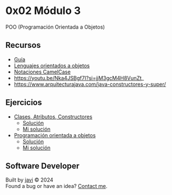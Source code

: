 # 0x02 Módulo 3
POO (Programación Orientada a Objetos)
## Recursos
- [Guía](./docs/GD3-Java.pdf)
- [Lenguajes orientados a objetos](./docs/LenguajesOrientadosAObjetos.pdf)
- [Notaciones CamelCase](./docs/NotacionCamelCase.pdf)
- https://youtu.be/Nka4JSBgf7I?si=jjM3gcM4H8VunZt_
- https://www.arquitecturajava.com/java-constructores-y-super/
## Ejercicios
* [Clases, Atributos, Constructores](./docs/EjerciciosClasesAtributosConstructores.pdf)
  - [Solución](./docs/SolucionEjerciciosClasesAtributosConstructores.pdf)
  - [Mi solución](./scripts/)
* [Programación orientada a objetos](./docs/EjerciciosProgramacionOrientadaAObjetos.pdf)
  - [Solución](./docs/SolucionEjerciciosProgramacionOrientadaAObjetos.pdf)
  - [Mi solución](./scripts/)
## Software Developer
Built by [javi](https://github.com/javierandres-dev/) :copyright: 2024  
Found a bug or have an idea? [Contact me](https://www.linkedin.com/in/javierandres-dev/).
